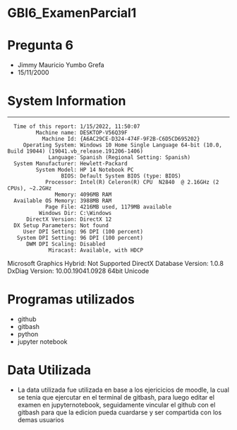 # GBI6_ExamenParcial1
# Pregunta 6
- Jimmy Mauricio Yumbo Grefa
- 15/11/2000

# System Information
------------------
      Time of this report: 1/15/2022, 11:50:07
             Machine name: DESKTOP-V56Q39F
               Machine Id: {A6AC29CE-D324-474F-9F2B-C6D5CD695202}
         Operating System: Windows 10 Home Single Language 64-bit (10.0, Build 19044) (19041.vb_release.191206-1406)
                 Language: Spanish (Regional Setting: Spanish)
      System Manufacturer: Hewlett-Packard
             System Model: HP 14 Notebook PC
                     BIOS: Default System BIOS (type: BIOS)
                Processor: Intel(R) Celeron(R) CPU  N2840  @ 2.16GHz (2 CPUs), ~2.2GHz
                   Memory: 4096MB RAM
      Available OS Memory: 3988MB RAM
                Page File: 4216MB used, 1179MB available
              Windows Dir: C:\Windows
          DirectX Version: DirectX 12
      DX Setup Parameters: Not found
         User DPI Setting: 96 DPI (100 percent)
       System DPI Setting: 96 DPI (100 percent)
          DWM DPI Scaling: Disabled
                 Miracast: Available, with HDCP
Microsoft Graphics Hybrid: Not Supported
 DirectX Database Version: 1.0.8
           DxDiag Version: 10.00.19041.0928 64bit Unicode
# Programas utilizados 
- github
- gitbash
- python
- jupyter notebook
# Data Utilizada
- La data utilizada fue utilizada en base a los ejericicios de moodle, la cual se tenia que ejercutar en el terminal de gitbash, para luego editar el examen en jupyternotebook, seguidamente vincular el github con el gitbash para que la edicion pueda cuardarse y ser compartida con los demas usuarios
 
